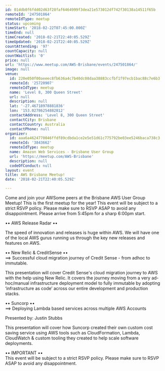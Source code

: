 ```yaml
---
id: 01ddb0f6fdd02d63f28faf6464999f3dea21e573012df742f30138a14511f65b
remoteId: '247501864'
remoteIdType: meetup
status: upcoming
timeStart: '2018-02-22T07:45:00.000Z'
timeEnd: null
timeCreated: '2018-02-21T22:40:05.529Z'
timeUpdated: '2018-02-21T22:40:05.529Z'
countAttending: '97'
countCapacity: null
countWaitlist: '0'
price: null
url: 'https://www.meetup.com/AWS-Brisbane/events/247501864/'
image: null
venue:
  id: 220e050f00aeeec8fb636a4c7b40dc08daa38883ccfbf1f97ecb1bac88c7e6b3
  remoteId: '25720907'
  remoteIdType: meetup
  name: 'Level 8, 300 Queen Street'
  url: null
  description: null
  lat: '-27.46718978881836'
  lon: '153.02786254882812'
  contactAddress: 'Level 8, 300 Queen Street'
  contactCity: Brisbane
  contactCountry: Australia
  contactPhone: null
organizer:
  id: aaa6a4624770046ffdf89cdbda1ce2e5e51d61c775792be03ee5246baca738c3
  remoteId: '3843662'
  remoteIdType: meetup
  name: Amazon Web Services - Brisbane User Group
  url: 'https://meetup.com/AWS-Brisbane'
  description: null
  codeOfConduct: null
layout: event
title: AWS Brisbane Meetup!
date: '2018-02-21T22:40:05.529Z'

---
```

<p>Come and join your AWSome peers at the Brisbane AWS User Group Meetup! This is the first meetup for the year! This event will be subject to a strict RSVP policy. Please make sure to RSVP ASAP to avoid any disappointment. Please arrive from 5:45pm for a sharp 6:00pm start.</p> <p>•• AWS Release Radar ••</p> <p>The speed of innovation and releases is huge within AWS. We will have one of the local AWS gurus running us through the key new releases and features on AWS.</p> <p>•• New Relic &amp; CreditSense ••<br/>==&gt; Successful cloud migration journey of Credit Sense - from adhoc to immutable.</p> <p>This presentation will cover Credit Sense's cloud migration journey to AWS with the help using New Relic. It covers the journey moving from a very ad-hoc/manual infrastructure deployment model to fully immutable by adopting ‘infrastructure as code’ across our entire development and production stacks.</p> <p>•• Suncorp ••<br/>==&gt; Deploying Lambda based services across multiple AWS Accounts</p> <p>Presented by: Justin Stubbs</p> <p>This presentation will cover how Suncorp created their own custom cost saving service using AWS tools such as CloudFormation, Lambda, CloudWatch &amp; custom tooling they created to help scale software deployments.</p> <p>•• IMPORTANT ••<br/>This event will be subject to a strict RSVP policy. Please make sure to RSVP ASAP to avoid any disappointment.</p>
